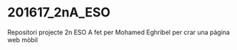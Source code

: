 # 201617_2nA_ESO

Repositori projecte 2n ESO A fet per Mohamed Eghribel
per crar una pàgina web mòbil
